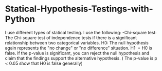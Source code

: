 # Statical-Hypothesis-Testings-with-Python

I use different types of statical testing. I use the following:
-Chi-square test:  The Chi-square test of independence tests if there is a significant relationship between two categorical variables.
H0: The null hypothesis again represents the "no change" or "no difference" situation.
H1: =  H0 is false.
If the p-value is significant, you can reject the null hypothesis and claim that the findings support the alternative hypothesis. ( The p-value is p < 0.05 show that H0 is false generally)
